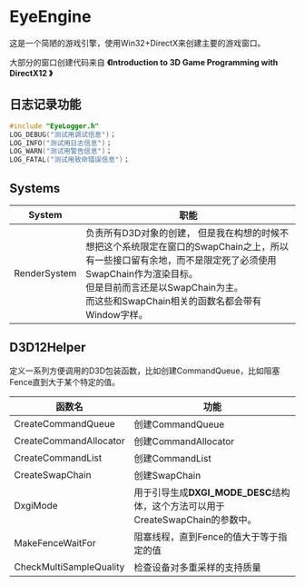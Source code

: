 ﻿# EyeEngine
这是一个简陋的游戏引擎，使用Win32+DirectX来创建主要的游戏窗口。

大部分的窗口创建代码来自 **《Introduction to 3D Game Programming with DirectX12 》**

## 日志记录功能
```c++
#include "EyeLogger.h"
LOG_DEBUG("测试用调试信息")；
LOG_INFO("测试用日志信息")；
LOG_WARN("测试用警告信息")；
LOG_FATAL("测试用致命错误信息")；
```

## Systems
System  |   职能
--------|---------
RenderSystem    |   负责所有D3D对象的创建， 但是我在构想的时候不想把这个系统限定在窗口的SwapChain之上，所以有一些接口留有余地，而不是限定死了必须使用SwapChain作为渲染目标。<br/>但是目前而言还是以SwapChain为主。<br/>而这些和SwapChain相关的函数名都会带有Window字样。

## D3D12Helper
定义一系列方便调用的D3D包装函数，比如创建CommandQueue，比如阻塞Fence直到大于某个特定的值。

函数名 |   功能
----|--------
CreateCommandQueue  |   创建CommandQueue
CreateCommandAllocator  |   创建CommandAllocator
CreateCommandList   |   创建CommandList
CreateSwapChain |   创建SwapChain
DxgiMode    |   用于引导生成**DXGI_MODE_DESC**结构体，这个方法可以用于CreateSwapChain的参数中。
MakeFenceWaitFor    |   阻塞线程，直到Fence的值大于等于指定的值
CheckMultiSampleQuality |   检查设备对多重采样的支持质量